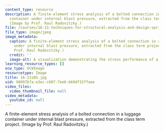 ```yaml
---
content_type: resource
description: A finite-element stress analysis of a bolted connection in a luggage
  container under internal blast pressure, extracted from the class term project.
  (Image by Prof. Raul Radovitzky.)
file: /courses/16-21-techniques-for-structural-analysis-and-design-spring-2005/98097b7ae3ecc6077ee6b69df32ffaee_16-21s05.jpg
file_type: image/jpeg
image_metadata:
  caption: A finite-element stress analysis of a bolted connection in a luggage container
    under internal blast pressure, extracted from the class term project. (Image by
    Prof. Raul Radovitzky.)
  credit: ''
  image-alt: A visualization demonstrating the stress performance of a luggage container.
learning_resource_types: []
ocw_type: OCWImage
resourcetype: Image
title: 16-21s05.jpg
uid: 98097b7a-e3ec-c607-7ee6-b69df32ffaee
video_files:
  video_thumbnail_file: null
video_metadata:
  youtube_id: null
---
```

A finite-element stress analysis of a bolted connection in a luggage container under internal blast pressure, extracted from the class term project. (Image by Prof. Raul Radovitzky.)

